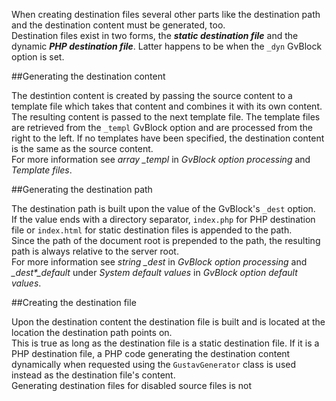 When creating destination files several other parts like the destination path and the destination content must be generated, too.  
Destination files exist in two forms, the ***static destination file*** and the dynamic ***PHP destination file***. Latter happens to be when the `_dyn` GvBlock option is set.



##Generating the destination content

The destintion content is created by passing the source content to a template file which takes that content and combines it with its own content. The resulting content is passed to the next template file. The template files are retrieved from the `_templ` GvBlock option and are processed from the right to the left. If no templates have been specified, the destination content is the same as the source content.  
For more information see *array \_templ* in *GvBlock option processing* and *Template files*.



##Generating the destination path

The destination path is built upon the value of the GvBlock's `_dest` option.  
If the value ends with a directory separator, `index.php` for PHP destination file or `index.html` for static destination files is appended to the path.  
Since the path of the document root is prepended to the path, the resulting path is always relative to the server root.  
For more information see *string \_dest* in *GvBlock option processing* and *\_dest\*\_default* under *System default values* in *GvBlock option default values*.



##Creating the destination file

Upon the destination content the destination file is built and is located at the location the destination path points on.  
This is true as long as the destination file is a static destination file. If it is a PHP destination file, a PHP code generating the destination content dynamically when requested using the `GustavGenerator` class is used instead as the destination file's content.  
Generating destination files for disabled source files is not 